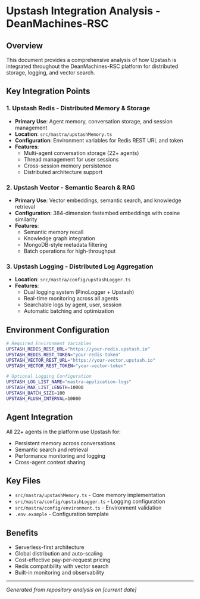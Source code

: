 # Upstash Integration Analysis - DeanMachines-RSC

## Overview
This document provides a comprehensive analysis of how Upstash is integrated throughout the DeanMachines-RSC platform for distributed storage, logging, and vector search.

## Key Integration Points

### 1. Upstash Redis - Distributed Memory & Storage
- **Primary Use**: Agent memory, conversation storage, and session management
- **Location**: `src/mastra/upstashMemory.ts`
- **Configuration**: Environment variables for Redis REST URL and token
- **Features**:
  - Multi-agent conversation storage (22+ agents)
  - Thread management for user sessions
  - Cross-session memory persistence
  - Distributed architecture support

### 2. Upstash Vector - Semantic Search & RAG
- **Primary Use**: Vector embeddings, semantic search, and knowledge retrieval
- **Configuration**: 384-dimension fastembed embeddings with cosine similarity
- **Features**:
  - Semantic memory recall
  - Knowledge graph integration
  - MongoDB-style metadata filtering
  - Batch operations for high-throughput

### 3. Upstash Logging - Distributed Log Aggregation
- **Location**: `src/mastra/config/upstashLogger.ts`
- **Features**:
  - Dual logging system (PinoLogger + Upstash)
  - Real-time monitoring across all agents
  - Searchable logs by agent, user, session
  - Automatic batching and optimization

## Environment Configuration
```bash
# Required Environment Variables
UPSTASH_REDIS_REST_URL="https://your-redis.upstash.io"
UPSTASH_REDIS_REST_TOKEN="your-redis-token"
UPSTASH_VECTOR_REST_URL="https://your-vector.upstash.io"
UPSTASH_VECTOR_REST_TOKEN="your-vector-token"

# Optional Logging Configuration
UPSTASH_LOG_LIST_NAME="mastra-application-logs"
UPSTASH_MAX_LIST_LENGTH=10000
UPSTASH_BATCH_SIZE=100
UPSTASH_FLUSH_INTERVAL=10000
```

## Agent Integration
All 22+ agents in the platform use Upstash for:
- Persistent memory across conversations
- Semantic search and retrieval
- Performance monitoring and logging
- Cross-agent context sharing

## Key Files
- `src/mastra/upstashMemory.ts` - Core memory implementation
- `src/mastra/config/upstashLogger.ts` - Logging configuration
- `src/mastra/config/environment.ts` - Environment validation
- `.env.example` - Configuration template

## Benefits
- Serverless-first architecture
- Global distribution and auto-scaling
- Cost-effective pay-per-request pricing
- Redis compatibility with vector search
- Built-in monitoring and observability

---
*Generated from repository analysis on [current date]*